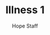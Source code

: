 ---
image: /assets/img/kl/kl_illness_1.png
title: Illness 1
number: 1
categories:
  - Meditations
  - Health
  - Illness
author: Hope Staff
notes: Illness 1
embed: >-
  <iframe style="border-radius:12px" src="https://open.spotify.com/embed/episode/1vGJAwpFVq8QITnvRosSQY?utm_source=generator" width="100%" height="352" frameBorder="0" allowfullscreen="" allow="autoplay; clipboard-write; encrypted-media; fullscreen; picture-in-picture" loading="lazy"></iframe>
transcript: >-
  SOME LINES OF TEXT START HERE
---